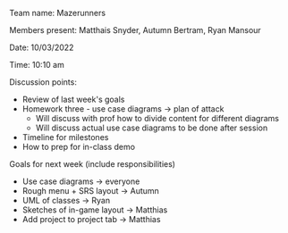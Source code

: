 Team name: Mazerunners

Members present: Matthais Snyder, Autumn Bertram, Ryan Mansour

Date: 10/03/2022

Time: 10:10 am

Discussion points: 

* Review of last week's goals
* Homework three - use case diagrams -> plan of attack
  - Will discuss with prof how to divide content for different diagrams
  - Will discuss actual use case diagrams to be done after session
* Timeline for milestones
* How to prep for in-class demo

Goals for next week (include responsibilities)

* Use case diagrams -> everyone
* Rough menu + SRS layout -> Autumn
* UML of classes -> Ryan
* Sketches of in-game layout -> Matthias 
* Add project to project tab -> Matthias

